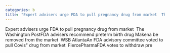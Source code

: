 ```yaml
---
categories: b
title: "Expert advisers urge FDA to pull pregnancy drug from market  The Washington Post"
---
```

Expert advisers urge FDA to pull pregnancy drug from market&nbsp;&nbsp;The Washington PostFDA advisers recommend preterm birth drug Makena be removed from the market&nbsp;&nbsp;WSB AtlantaAn FDA advisory committee voted to pull Covis" drug from market&nbsp;&nbsp;FiercePharmaFDA votes to withdraw pre